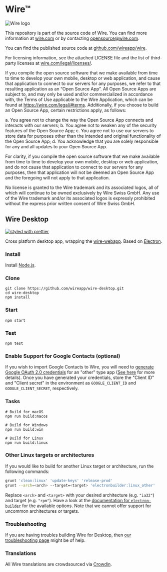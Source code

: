 # Wire™

![Wire logo](https://github.com/wireapp/wire/blob/master/assets/logo.png?raw=true)

This repository is part of the source code of Wire. You can find more information at [wire.com](https://wire.com) or by contacting opensource@wire.com.

You can find the published source code at [github.com/wireapp/wire](https://github.com/wireapp/wire).

For licensing information, see the attached LICENSE file and the list of third-party licenses at [wire.com/legal/licenses/](https://wire.com/legal/licenses/).

If you compile the open source software that we make available from time to time to develop your own mobile, desktop or web application, and cause that application to connect to our servers for any purposes, we refer to that resulting application as an “Open Source App”.  All Open Source Apps are subject to, and may only be used and/or commercialized in accordance with, the Terms of Use applicable to the Wire Application, which can be found at https://wire.com/legal/#terms.  Additionally, if you choose to build an Open Source App, certain restrictions apply, as follows:

a. You agree not to change the way the Open Source App connects and interacts with our servers; b. You agree not to weaken any of the security features of the Open Source App; c. You agree not to use our servers to store data for purposes other than the intended and original functionality of the Open Source App; d. You acknowledge that you are solely responsible for any and all updates to your Open Source App.

For clarity, if you compile the open source software that we make available from time to time to develop your own mobile, desktop or web application, and do not cause that application to connect to our servers for any purposes, then that application will not be deemed an Open Source App and the foregoing will not apply to that application.

No license is granted to the Wire trademark and its associated logos, all of which will continue to be owned exclusively by Wire Swiss GmbH. Any use of the Wire trademark and/or its associated logos is expressly prohibited without the express prior written consent of Wire Swiss GmbH.

## Wire Desktop

[![styled with prettier](https://img.shields.io/badge/styled_with-prettier-ff69b4.svg)](https://github.com/prettier/prettier)

Cross platform desktop app, wrapping the [wire-webapp](https://github.com/wireapp/wire-webapp).
Based on [Electron](http://electron.atom.io).

### Install

Install [Node.js](https://nodejs.org/).

### Clone

```shell
git clone https://github.com/wireapp/wire-desktop.git
cd wire-desktop
npm install
```

### Start

```shell
npm start
```

### Test

```shell
npm test
```
### Enable Support for Google Contacts (optional)

If you wish to import Google Contacts to Wire, you will need to [generate Google OAuth 2.0 credentials](https://console.developers.google.com/apis/credentials/oauthclient) for an "other" type app ([See here](https://developers.google.com/identity/protocols/OAuth2) for more details). Once you have generated your credentials, store the "Client ID" and "Client secret" in the environment as `GOOGLE_CLIENT_ID` and `GOOGLE_CLIENT_SECRET`, respectively.

### Tasks

```shell
# Build for macOS
npm run build:macos

# Build for Windows
npm run build:win

# Build for Linux
npm run build:linux
```

### Other Linux targets or architectures

If you would like to build for another Linux target or architecture, run the following commands:

```bash
grunt 'clean:linux' 'update-keys' 'release-prod'
grunt --arch=<arch> --target=<target> 'electronbuilder:linux_other'
```

Replace `<arch>` and `<target>` with your desired architecture (e.g. `"ia32"`) and target (e.g. `"rpm"`). Have a look at the [documentation for `electron-builder`](https://github.com/electron-userland/electron-builder/wiki/Options) for the available options. Note that we cannot offer support for uncommon architectures or targets.

### Troubleshooting

If you are having troubles building Wire for Desktop, then [our troubleshooting page](https://github.com/wireapp/wire-desktop/wiki/Troubleshooting) might be of help.

### Translations

All Wire translations are crowdsourced via [Crowdin](https://crowdin.com/projects/wire).

